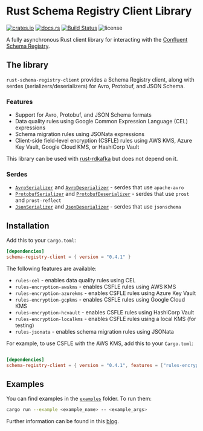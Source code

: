 
# Rust Schema Registry Client Library

[![crates.io](https://img.shields.io/crates/v/schema-registry-client.svg)](https://crates.io/crates/schema-registry-client)
[![docs.rs](https://docs.rs/schema-registry-client/badge.svg)](https://docs.rs/schema-registry-client/)
[![Build Status](https://github.com/rayokota/rust-schema-registry-client/actions/workflows/ci.yml/badge.svg)](https://github.com/rayokota/rust-schema-registry-client/actions/workflows/ci.yml)
![license](https://shields.io/badge/license-Apache--2.0-blue)

<!-- cargo-rdme start -->

A fully asynchronous Rust client library for interacting with the
[Confluent Schema Registry](https://github.com/confluentinc/schema-registry).

## The library

`rust-schema-registry-client` provides a Schema Registry client, along with serdes (serializers/deserializers) for
Avro, Protobuf, and JSON Schema.


### Features

- Support for Avro, Protobuf, and JSON Schema formats
- Data quality rules using Google Common Expression Language (CEL) expressions
- Schema migration rules using JSONata expressions
- Client-side field-level encryption (CSFLE) rules using AWS KMS, Azure Key Vault, Google Cloud KMS, or HashiCorp Vault

This library can be used with [rust-rdkafka](https://github.com/fede1024/rust-rdkafka) but does not depend on it.

### Serdes

- [`AvroSerializer`] and [`AvroDeserializer`] - serdes that use `apache-avro`
- [`ProtobufSerializer`] and [`ProtobufDeserializer`] - serdes that use `prost` and `prost-reflect`
- [`JsonSerializer`] and [`JsonDeserializer`] - serdes that use `jsonschema`

## Installation

Add this to your `Cargo.toml`:

```toml
[dependencies]
schema-registry-client = { version = "0.4.1" }
```

The following features are available:

- `rules-cel` - enables data quality rules using CEL
- `rules-encryption-awskms` - enables CSFLE rules using AWS KMS
- `rules-encryption-azurekms` - enables CSFLE rules using Azure Key Vault
- `rules-encryption-gcpkms` - enables CSFLE rules using Google Cloud KMS
- `rules-encryption-hcvault` - enables CSFLE rules using HashiCorp Vault
- `rules-encryption-localkms` - enables CSFLE rules using a local KMS (for testing)
- `rules-jsonata` - enables schema migration rules using JSONata

For example, to use CSFLE with the AWS KMS, add this to your `Cargo.toml`:

```toml

[dependencies]
schema-registry-client = { version = "0.4.1", features = ["rules-encryption-awskms"] }
```

## Examples

You can find examples in the [`examples`] folder. To run them:

```bash
cargo run --example <example_name> -- <example_args>
```

Further information can be found in this [blog](https://yokota.blog/2025/04/16/using-data-contracts-with-the-rust-schema-registry-client/).

[`AvroSerializer`]: https://docs.rs/schema-registry-client/*/schema_registry_client/serdes/avro/struct.AvroSerializer.html
[`AvroDeserializer`]: https://docs.rs/schema-registry-client/*/schema_registry_client/serdes/avro/struct.AvroDeserializer.html
[`ProtobufSerializer`]: https://docs.rs/schema-registry-client/*/schema_registry_client/serdes/protobuf/struct.ProtobufSerializer.html
[`ProtobufDeserializer`]: https://docs.rs/schema-registry-client/*/schema_registry_client/serdes/protobuf/struct.ProtobufDeserializer.html
[`JsonSerializer`]: https://docs.rs/schema-registry-client/*/schema_registry_client/serdes/json/struct.JsonSerializer.html
[`JsonDeserializer`]: https://docs.rs/schema-registry-client/*/schema_registry_client/serdes/json/struct.JsonDeserializer.html
[`examples`]: https://github.com/rayokota/rust-schema-registry-client/blob/master/examples/

<!-- cargo-rdme end -->
